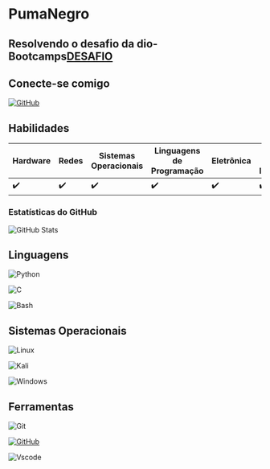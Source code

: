 # PumaNegro

## Resolvendo o desafio da dio-Bootcamps[DESAFIO](https://github.com/PumaNegro/dio-lab-open-source)

## Conecte-se comigo
[![GitHub](https://img.shields.io/badge/GitHub-100000?style=for-the-badge&logo=github&logoColor=white)](https://github.com/PumaNegro)

## Habilidades

| Hardware | Redes | Sistemas Operacionais | Linguagens de Programação | Eletrônica | Sistemas de Informação |
|----------|-------|-----------------------|---------------------------|------------|-----------------------|
|   ✔️     |   ✔️  |           ✔️          |            ✔️             |     ✔️      |            ✔️          |

### Estatísticas do GitHub

![GitHub Stats](https://github-readme-stats.vercel.app/api?username=PUMANEGRO&theme=dark&show_icons=true&icon_color=30A3DC&title_color=E94D5F&text_color=FFF)

## Linguagens
![Python](https://img.shields.io/badge/python-3670A0?style=for-the-badge&logo=python&logoColor=ffdd54)

![C](https://img.shields.io/badge/C-00599C?style=for-the-badge&logo=c&logoColor=white)

![Bash](https://img.shields.io/badge/Bash-4EAA25?style=for-the-badge&logo=gnu-bash&logoColor=white)


## Sistemas Operacionais
![Linux](https://img.shields.io/badge/Linux-000?style=for-the-badge&logo=linux&logoColor=FCC624)

![Kali](https://img.shields.io/badge/Kali-268BEE?style=for-the-badge&logo=kalilinux&logoColor=white)

![Windows](https://img.shields.io/badge/Windows-000?style=for-the-badge&logo=windows&logoColor=2CA5E0)


## Ferramentas
![Git](https://img.shields.io/badge/GIT-E44C30?style=for-the-badge&logo=git&logoColor=white)

[![GitHub](https://img.shields.io/badge/GitHub-100000?style=for-the-badge&logo=github&logoColor=white)](https://github.com/)

![Vscode](https://img.shields.io/badge/Vscode-007ACC?style=for-the-badge&logo=visual-studio-code&logoColor=white)
